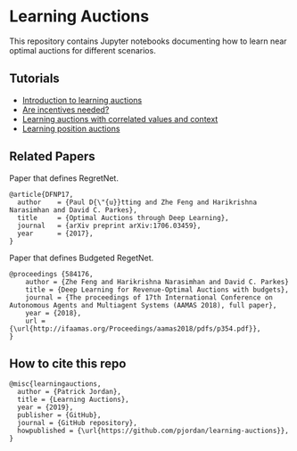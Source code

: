 # Learning Auctions

This repository contains Jupyter notebooks documenting how to learn near optimal auctions for different scenarios.

## Tutorials

* [Introduction to learning auctions](learning-auctions-intro.ipynb)
* [Are incentives needed?](learning-auctions-are-incentives-needed.ipynb)
* [Learning auctions with correlated values and context](learning-auctions-interdependence.ipynb)
* [Learning position auctions](learning-position-auctions.ipynb)

## Related Papers

Paper that defines RegretNet.
```
@article{DFNP17,
  author    = {Paul D{\"{u}}tting and Zhe Feng and Harikrishna Narasimhan and David C. Parkes},
  title     = {Optimal Auctions through Deep Learning},
  journal   = {arXiv preprint arXiv:1706.03459},
  year      = {2017},
}
```

Paper that defines Budgeted RegetNet.
```
@proceedings {584176,
	author = {Zhe Feng and Harikrishna Narasimhan and David C. Parkes}
    title = {Deep Learning for Revenue-Optimal Auctions with budgets},
	journal = {The proceedings of 17th International Conference on Autonomous Agents and Multiagent Systems (AAMAS 2018), full paper},
	year = {2018},
	url = {\url{http://ifaamas.org/Proceedings/aamas2018/pdfs/p354.pdf}},
}
```

## How to cite this repo

```
@misc{learningauctions,
  author = {Patrick Jordan},
  title = {Learning Auctions},
  year = {2019},
  publisher = {GitHub},
  journal = {GitHub repository},
  howpublished = {\url{https://github.com/pjordan/learning-auctions}},
}
```